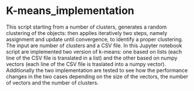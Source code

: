 # K-means_implementation
This script starting from a number of clusters, generates a random clustering of the objects: then applies iteratively two steps, namely assignment and update until convergence, to identify a proper clustering. The input are number of clusters and a CSV file. In this Jupyter notebook script are implemented two version of k-means: one based on lists (each line of the CSV file is translated in a list) and the other based on numpy vectors (each line of the CSV file is traslated into a numpy vector). 
Additionally the two implementation are tested to see how the performance changes in the two cases depending on the size of the vectors, the number of vectors and the number of clusters.
